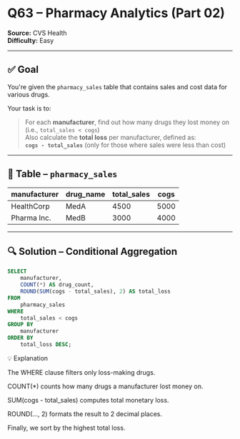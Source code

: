 # Q63 – Pharmacy Analytics (Part 02)  
**Source:** CVS Health  
**Difficulty:** Easy  

---

## ✅ Goal  
You're given the `pharmacy_sales` table that contains sales and cost data for various drugs.

Your task is to:  
> For each **manufacturer**, find out how many drugs they lost money on (i.e., `total_sales < cogs`)  
> Also calculate the **total loss** per manufacturer, defined as:  
**`cogs - total_sales`** (only for those where sales were less than cost)

---

## 🧾 Table – `pharmacy_sales`

| manufacturer     | drug_name  | total_sales | cogs |
|------------------|------------|-------------|------|
| HealthCorp       | MedA       | 4500        | 5000 |
| Pharma Inc.      | MedB       | 3000        | 4000 |

---

## 🔍 Solution – Conditional Aggregation

```sql
SELECT
    manufacturer,
    COUNT(*) AS drug_count,
    ROUND(SUM(cogs - total_sales), 2) AS total_loss
FROM
    pharmacy_sales
WHERE
    total_sales < cogs
GROUP BY
    manufacturer
ORDER BY
    total_loss DESC;
```

💡 Explanation

The WHERE clause filters only loss-making drugs.

COUNT(*) counts how many drugs a manufacturer lost money on.

SUM(cogs - total_sales) computes total monetary loss.

ROUND(..., 2) formats the result to 2 decimal places.

Finally, we sort by the highest total loss.
